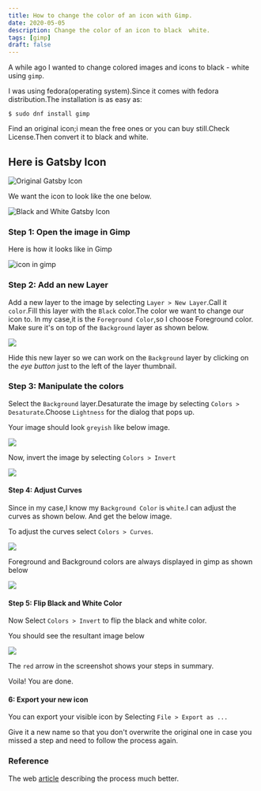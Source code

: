 ```yaml
---
title: How to change the color of an icon with Gimp.
date: 2020-05-05
description: Change the color of an icon to black  white.
tags: [gimp]
draft: false
---
```


A while ago I wanted to change colored images and icons to black - white using `gimp`.

I was using fedora(operating system).Since it comes with fedora distribution.The installation is as easy as:

```
$ sudo dnf install gimp
```
Find an original icon;i mean the free ones or you can buy still.Check License.Then convert it to black and white.

## Here is Gatsby Icon
![Original Gatsby Icon](./original-gatsby-icon.png)

We want the icon to look like the one below.

![Black and White Gatsby Icon](./gatsby-icon-black.png)

### Step 1: Open the image in Gimp
Here is how it looks like in Gimp

![icon in gimp](./gimp-img-1.png)

### Step 2: Add an new Layer 
Add a new layer to the image by selecting `Layer > New Layer`.Call it `color`.Fill this layer with the `Black` color.The color we want to change our icon to.
In my case,it is the `Foreground Color`,so I choose Foreground color.
Make sure it's on top of the `Background` layer
as shown below.

![](./gimp-img-2.png)

Hide this new layer so we can work on the `Background` layer by clicking on the *eye button* just to the left of the layer thumbnail.

### Step 3: Manipulate the colors

Select the `Background` layer.Desaturate the image by selecting `Colors > Desaturate`.Choose `Lightness` for the dialog that pops up.

Your image should look `greyish` like below image.

![](./gimp-img-3.png)

Now, invert the image by selecting `Colors > Invert`

![](./gimp-img-4.png)

#### Step 4: Adjust Curves

Since in my case,I know my  `Background Color` is `white`.I can adjust the curves as shown below.
And get the below image.

To adjust the curves select `Colors > Curves`.

![](./gimp-img-5.png)

Foreground and Background colors are always displayed in gimp as shown below

![](./gimp-img-6.png)

#### Step 5: Flip Black and White Color

Now Select `Colors > Invert` to flip the black and white color.

You should see the resultant image below

![ ](./gimp-img-7.png)

The `red` arrow in the screenshot shows your steps in summary.

Voila! You are done.

#### 6: Export your new icon

You can export your visible icon by Selecting `File > Export as ...`

Give it a new name so that you don't overwrite the original one in case you missed a step and need to follow the process again.

### Reference

The web [article](http://www.benramey.com/2012/03/15/change-the-color-of-an-icon-with-gimp/) describing the process much better.
